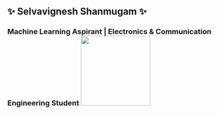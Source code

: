 ## ✨ Selvavignesh Shanmugam ✨

### Machine Learning Aspirant | Electronics & Communication Engineering Student         <a href="url"><img src="https://images.youracclaim.com/size/340x340/images/6b6169d0-9c67-4550-893d-1a63f18394d7/Machine_Learning_Essentials.png" height="158" width="158" ></a>





